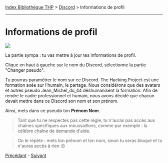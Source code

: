 [Index Bibliothèque THP](https://github.com/TheHackingProject/bibliotheque-THP) > [Discord](https://github.com/TheHackingProject/bibliotheque-THP/blob/master/sommaires/discord.md) > Informations de profil

___

# Informations de profil

![](https://i.imgur.com/j6LKMaP.png)

La partie sympa : tu vas mettre à jour tes informations de profil. 

Clique en haut à gauche sur le nom du Discord, sélectionne la partie "Changer pseudo".

Tu pourras paramétrer le nom sur ce Discord. The Hacking Project est une formation axée sur l'humain, le partage. Nous considérons que des avatars et autres pseudo Jean_Michel_du_44 déshumanisent la formation. Afin de rendre le cadre professionnel et humain, nous avons décidé que chacun devait mettre dans ce Discord son nom et son prénom.

Ainsi, mets dans ce pseudo ton **Prénom Nom**.

>Tant que tu ne respectes pas cette règle, tu n'auras pas accès aux chaînes spécifiques aux moussaillons, comme par exemple : la célèbre chaîne de demande d'aide.

>On le répète : mets ton prénom et ton nom, sinon tu seras bloqué et tu n'auras accès à rien 😉


[Précédant](https://github.com/TheHackingProject/bibliotheque-THP/blob/master/tuto_discord/role_presentation_en_cours_et_profil_non_complet.md) - [Suivant](https://github.com/TheHackingProject/bibliotheque-THP/blob/master/tuto_discord/photo_de_profil.md)
